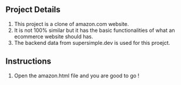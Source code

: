 ## Project Details
1. This project is a clone of amazon.com website. 
2. It is not 100% similar but it has the basic functionalities of what an ecommerce website should has.
3. The backend data from supersimple.dev is used for this proejct.

## Instructions
1. Open the amazon.html file and you are good to go !

